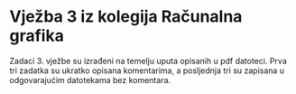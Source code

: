 # **Vježba 3 iz kolegija Računalna grafika**

Zadaci 3. vježbe su izrađeni na temelju uputa opisanih u pdf datoteci. Prva tri zadatka su ukratko opisana komentarima, a posljednja tri su zapisana u odgovarajućim datotekama bez komentara.